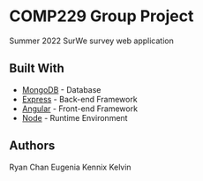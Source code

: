 # COMP229 Group Project

Summer 2022 SurWe survey web application


## Built With

* [MongoDB](https://www.mongodb.com/) - Database
* [Express](https://expressjs.com/) - Back-end Framework
* [Angular](https://angular.io/) - Front-end Framework
* [Node](https://nodejs.org/en/) - Runtime Environment


## Authors

Ryan Chan
Eugenia
Kennix
Kelvin
